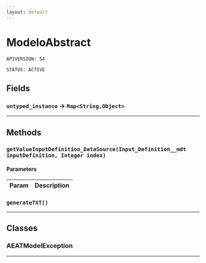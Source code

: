```yaml
---
layout: default
---
```

# ModeloAbstract

`APIVERSION: 54`

`STATUS: ACTIVE`
## Fields

### `untyped_instance` → `Map<String,Object>`


---
## Methods
### `getValueInputDefinition_DataSource(Input_Definition__mdt inputDefinition, Integer index)`
#### Parameters
|Param|Description|
|---|---|

### `generateTXT()`
---
## Classes
### AEATModelException

---
